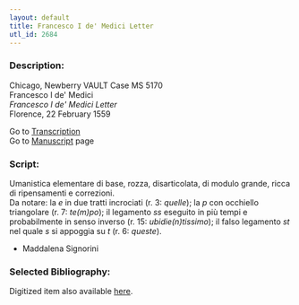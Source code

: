 ```yaml
---
layout: default
title: Francesco I de' Medici Letter
utl_id: 2684
---
```


###  Description:

Chicago, Newberry VAULT Case MS 5170<br>
Francesco I de' Medici<br>
_Francesco I de' Medici Letter_<br>
Florence, 22 February 1559

Go to [Transcription](https://centerfordigitalhumanities.github.io/Newberry-Italian-paleography/transcription/033)<br>
Go to [Manuscript](https://centerfordigitalhumanities.github.io/Newberry-Italian-paleography/www/record.html?id=033) page 

###  Script:

Umanistica elementare di base, rozza, disarticolata, di modulo grande, ricca di ripensamenti e correzioni.<br>
Da notare: la _e_ in due tratti incrociati (r. 3: _quelle_); la _p_ con occhiello triangolare (r. 7: _te(m)po_); il legamento _ss_ eseguito in più tempi e probabilmente in senso inverso (r. 15: _ubidie(n)tissimo_); il falso legamento _st_ nel quale _s_ si appoggia su _t_ (r. 6: _queste_).<br>
- Maddalena Signorini

###  Selected Bibliography:

Digitized item also available [here](http://collections.carli.illinois.edu/cdm/ref/collection/nby_dig/id/21401).

